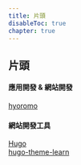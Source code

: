```yaml
---
title: 片頭
disableToc: true
chapter: true
---
```


## 片頭

#### 應用開發 & 網站開發

[hyoromo](https://twitter.com/hyoromo)

#### 網站開發工具

[Hugo](https://gohugo.io/)<br>
[hugo-theme-learn](https://github.com/matcornic/hugo-theme-learn/)